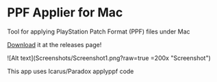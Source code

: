 PPF Applier for Mac
===================

Tool for applying PlayStation Patch Format (PPF) files under Mac

[Download](https://github.com/victoraldecoa/PPFApplier/releases) it at the releases page!

![Alt text](Screenshots/Screenshot1.png?raw=true =200x "Screenshot")

This app uses Icarus/Paradox applyppf code